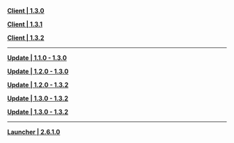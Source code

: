 **[Client | 1.3.0](https://d3ln624mszu7ty.cloudfront.net/client_app/pc_mihoyo/20210203_f97a39582b45649f/GenshinImpact_1.3.0.zip)**

**[Client | 1.3.1](https://d3ln624mszu7ty.cloudfront.net/client_app/pc_mihoyo/20210208_537bff841524f3d6/GenshinImpact_1.3.1.zip)**

**[Client | 1.3.2](https://d3ln624mszu7ty.cloudfront.net/client_app/pc_mihoyo/20210210_b0516858014fc457/GenshinImpact_1.3.2.zip)**

---

**[Update | 1.1.0 - 1.3.0](https://d3ln624mszu7ty.cloudfront.net/client_app/update/hk4e_global/10/1.1.0_1.3.0_diff_8cyweCdQ.zip)**

**[Update | 1.2.0 - 1.3.0](https://d3ln624mszu7ty.cloudfront.net/client_app/update/hk4e_global/10/1.2.0_1.3.0_diff_sBM8DJZc.zip)**

**[Update | 1.2.0 - 1.3.2](https://d3ln624mszu7ty.cloudfront.net/client_app/update/hk4e_global/10/1.2.0_1.3.2_diff_sHu9eOFd.zip)**

**[Update | 1.3.0 - 1.3.2](https://d3ln624mszu7ty.cloudfront.net/client_app/update/hk4e_global/10/1.2.0_1.3.2_diff_ryqTKPYO.zip)**

**[Update | 1.3.0 - 1.3.2](https://d3ln624mszu7ty.cloudfront.net/client_app/update/hk4e_global/10/1.3.0_1.3.2_diff_20bIowzm.zip)**

---

**[Launcher | 2.6.1.0](https://d3ln624mszu7ty.cloudfront.net/client_app/update/hk4e_global/10/update_20210122154904.zip)**
